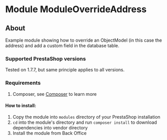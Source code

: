 # Module ModuleOverrideAddress

## About

Example module showing how to override an ObjectModel (in this case the address) and add a custom field in the database table.

### Supported PrestaShop versions

Tested on 1.7.7, but same principle applies to all versions.

### Requirements

1. Composer, see [Composer](https://getcomposer.org/) to learn more

#### How to install:
1. Copy the module into `modules` directory of your PrestaShop installation
2. `cd` into the module's directory and run `composer install` to download dependencies into vendor directory
3. Install the module from Back Office
